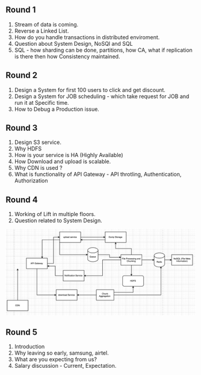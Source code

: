 ## Round 1

1. Stream of data is coming.
2. Reverse a Linked List.
3. How do you handle transactions in distributed enviroment.
4. Question about System Design, NoSQl and SQL
5. SQL - how sharding can be done, partitions, how CA, what if replication is there then how Consistency maintained.

## Round 2

1. Design a System for first 100 users to click and get discount.
2. Design a System for JOB scheduling - which take request for JOB and run it at Specific time.
3. How to Debug a Production issue.

## Round 3

1. Design S3 service.
2. Why HDFS
3. How is your service is HA (Highly Available)
4. How Download and upload is scalable.
5. Why CDN is used ?
6. What is functionality of API Gateway - API throtling, Authentication, Authorization

## Round 4

1. Working of Lift in multiple floors.
2. Question related to System Design.

<img src="https://github.com/jatin82/programming/blob/master/java/interview_experience/infoedge_naukri_rms/round3.png" />

## Round 5

1. Introduction
2. Why leaving so early, samsung, airtel.
3. What are you expecting from us?
4. Salary discussion - Current, Expectation.

